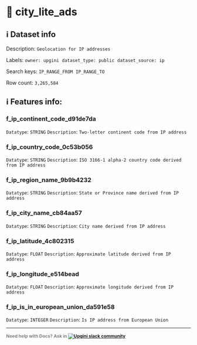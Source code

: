 # 📖 city_lite_ads 
## ℹ️ Dataset info 
Description: `Geolocation for IP addresses` 

Labels: ` owner: upgini ` &nbsp;` dataset_type: public ` &nbsp;` dataset_source: ip ` &nbsp;

Search keys: 
` IP_RANGE_FROM ` &nbsp;` IP_RANGE_TO ` &nbsp;

Row count: `3,265,584` 

## ℹ️ Features info:

### f_ip_continent_code_d91de7da
`Datatype`: `STRING`
`Description`: `Two-letter continent code from IP address`

### f_ip_country_code_0c53b056
`Datatype`: `STRING`
`Description`: `ISO 3166-1 alpha-2 country code derived from IP address`

### f_ip_region_name_9b9b4232
`Datatype`: `STRING`
`Description`: `State or Province name derived from IP address`

### f_ip_city_name_cb84aa57
`Datatype`: `STRING`
`Description`: `City name derived from IP address`

### f_ip_latitude_4c802315
`Datatype`: `FLOAT`
`Description`: `Approximate latitude derived from IP address`

### f_ip_longitude_e514bead
`Datatype`: `FLOAT`
`Description`: `Approximate longitude derived from IP address`

### f_ip_is_in_european_union_da591e58
`Datatype`: `INTEGER`
`Description`: `Is IP address from European Union`



---

<span style="color:grey;font-weight:700;font-size:12px">
    Need help with Docs? Ask in
    <a href="https://4mlg.short.gy/join-upgini-community">
        <img alt="Upgini slack community" src="https://img.shields.io/badge/slack-@upgini-orange.svg?logo=slack">
    </a>
</span>